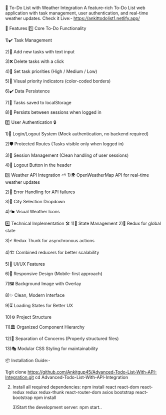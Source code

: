 📝 To-Do List with Weather Integration
A feature-rich To-Do List web application with task management, user authentication, and real-time weather updates. 
Check it Live:- https://ankittodolist1.netlify.app/

🚀 Features
1️⃣ Core To-Do Functionality

1)✔️ Task Management

2)📌 Add new tasks with text input

3)❌ Delete tasks with a click

4)🎯 Set task priorities (High / Medium / Low)

5)🎨 Visual priority indicators (color-coded borders)

6)✔️ Data Persistence

7)💾 Tasks saved to localStorage

8)🔄 Persists between sessions when logged in

2️⃣ User Authentication 🔒

1)🔐 Login/Logout System (Mock authentication, no backend required)

2)🛡️ Protected Routes (Tasks visible only when logged in)

3)🧹 Session Management (Clean handling of user sessions)

4)🚪 Logout Button in the header

3️⃣ Weather API Integration ⛅
1)🌍 OpenWeatherMap API for real-time weather updates

2)🚨 Error Handling for API failures

3)🌆 City Selection Dropdown

4)🌤️ Visual Weather Icons

4️⃣ Technical Implementation 🛠️
1)🧠 State Management
2)🔄 Redux for global state

3)⚡ Redux Thunk for asynchronous actions

4)🏗️ Combined reducers for better scalability

5)🎨 UI/UX Features

6)📱 Responsive Design (Mobile-first approach)

7)🖼️ Background Image with Overlay

8)✨ Clean, Modern Interface

9)⏳ Loading States for Better UX

10)⚙️ Project Structure

11)🏛 Organized Component Hierarchy

12)📝 Separation of Concerns (Properly structured files)

13)🎭 Modular CSS Styling for maintainability


📦 Installation Guide:- 

1)git clone https://github.com/Ankitgup45/Advanced-Todo-List-With-API-Integration.git
cd Advanced-Todo-List-With-API-Integration

2. Install all required dependencies:
   npm install react react-dom react-redux redux redux-thunk react-router-dom axios bootstrap react-bootstrap
   npm install

   3)Start the development server:
   npm start..
   

